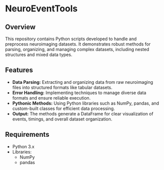 # NeuroEventTools

## Overview
This repository contains Python scripts developed to handle and preprocess neuroimaging datasets. It demonstrates robust methods for parsing, organizing, and managing complex datasets, including nested structures and mixed data types.

## Features
- **Data Parsing:** Extracting and organizing data from raw neuroimaging files into structured formats like tabular datasets.
- **Error Handling:** Implementing techniques to manage diverse data formats and ensure reliable execution.
- **Pythonic Methods:** Using Python libraries such as NumPy, pandas, and custom-built classes for efficient data processing.
- **Output:** The methods generate a DataFrame for clear visualization of events, timings, and overall dataset organization.

## Requirements
- Python 3.x
- Libraries:
  - NumPy
  - pandas
